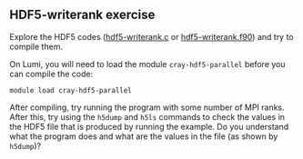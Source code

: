 ## HDF5-writerank exercise

Explore the HDF5 codes ([hdf5-writerank.c](hdf5-writerank.c) or [hdf5-writerank.f90](hdf5-writerank.f90)) and try to compile them.

On Lumi, you will need to load the module `cray-hdf5-parallel` before you 
can compile the code:

```
module load cray-hdf5-parallel
```

After compiling, try running the program with some number of MPI ranks. After this, try using the `h5dump` and `h5ls`  commands to check the values in the HDF5 file that is produced by running the example. Do you understand what the program does and what are the values in the file (as shown by `h5dump`)?